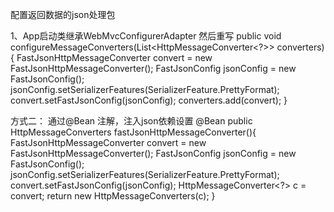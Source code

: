  配置返回数据的json处理包
 
 1、App启动类继承WebMvcConfigurerAdapter  然后重写 
 public void configureMessageConverters(List<HttpMessageConverter<?>> converters) {
		FastJsonHttpMessageConverter convert = new FastJsonHttpMessageConverter();
		FastJsonConfig jsonConfig = new FastJsonConfig();
		jsonConfig.setSerializerFeatures(SerializerFeature.PrettyFormat);
		convert.setFastJsonConfig(jsonConfig);
		converters.add(convert);
	}
	
	
方式二： 通过@Bean 注解，注入json依赖设置
@Bean
	public HttpMessageConverters fastJsonHttpMessageConverter(){
		FastJsonHttpMessageConverter convert = new FastJsonHttpMessageConverter();
		FastJsonConfig jsonConfig = new FastJsonConfig();
		jsonConfig.setSerializerFeatures(SerializerFeature.PrettyFormat);
		convert.setFastJsonConfig(jsonConfig);
		HttpMessageConverter<?> c = convert;
		return new HttpMessageConverters(c);
	}	
 